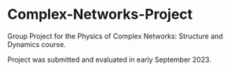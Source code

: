 # Complex-Networks-Project
Group Project for the Physics of Complex Networks: Structure and Dynamics course.

Project was submitted and evaluated in early September 2023.
